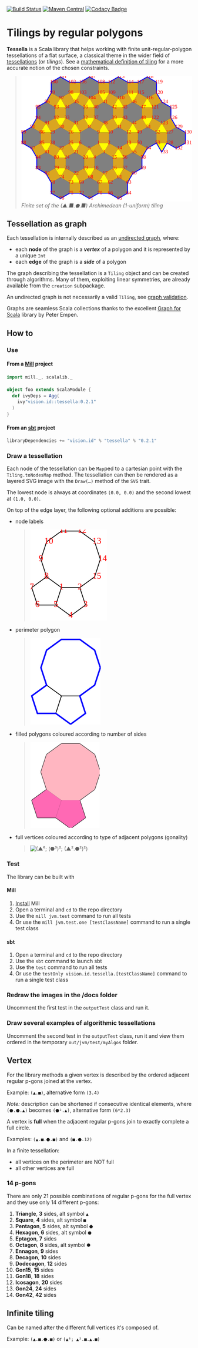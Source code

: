 [![Build Status][travis-badge]][travis-link] [![Maven Central][maven-badge]][maven-link] [![Codacy Badge][codacy-badge]][codacy-link]

# Tilings by regular polygons

**Tessella** is a Scala library that helps working with finite unit-regular-polygon tessellations of a flat surface, a classical theme in the wider field of [tessellations](https://en.wikipedia.org/wiki/Tessellation) (or _tilings_). See a [mathematical definition of tiling](docs/tiling-definition.md) for a more accurate notion of the chosen constraints.

> ![(▲.■.⬣.■)](docs/(▲.■.⬣.■).svg)
> _Finite set of the (▲.■.⬣.■) Archimedean (1-uniform) tiling_

## Tessellation as graph

Each tessellation is internally described as an [undirected graph](https://en.wikipedia.org/wiki/Graph_(discrete_mathematics)#Undirected_graph), where:

*   each **node** of the graph is a _**vertex**_ of a polygon and it is represented by a unique `Int`
*   each **edge** of the graph is a _**side**_ of a polygon

The graph describing the tessellation is a `Tiling` object and can be created through algorithms.
Many of them, exploiting linear symmetries, are already available from the `creation` subpackage.

An undirected graph is not necessarily a valid `Tiling`, see [graph validation](docs/graph-validation.md).

Graphs are seamless Scala collections thanks to the excellent [Graph for Scala](https://scala-graph.org/) library by Peter Empen.

## How to

### Use

#### From a **[Mill](http://www.lihaoyi.com/mill)** project

```scala
import mill._, scalalib._

object foo extends ScalaModule {
  def ivyDeps = Agg(
    ivy"vision.id::tessella:0.2.1"
  )
}
```

#### From an **[sbt](https://www.scala-sbt.org/)** project

```scala
libraryDependencies += "vision.id" % "tessella" % "0.2.1"
```

### Draw a tessellation

Each node of the tessellation can be `Map`ped to a cartesian point with the `Tiling.toNodesMap` method. The tessellation can then be rendered as a layered SVG image with the `Draw(…)` method of the `SVG` trait.

The lowest node is always at coordinates `(0.0, 0.0)` and the second lowest at `(1.0, 0.0)`.

On top of the edge layer, the following optional additions are possible:

*   node labels
    > ![(⬟².10)_label](docs/(⬟².10)_label.svg)

*   perimeter polygon
    > ![(⬟².10)_perimeter](docs/(⬟².10)_perimeter.svg)

*   filled polygons coloured according to number of sides
    > ![(⬟².10)_filled](docs/(⬟².10)_filled.svg)

*   full vertices coloured according to type of adjacent polygons (gonality)
    > ![(▲⁶; (⬣³)²; (▲².⬣²)²)](docs/(▲⁶;(⬣³)²;(▲².⬣²)²).svg)

### Test

The library can be built with

#### Mill

1.  [Install](http://www.lihaoyi.com/mill/#installation) Mill
2.  Open a terminal and `cd` to the repo directory
3.  Use the `mill jvm.test` command to run all tests
4.  Or use the `mill jvm.test.one [testClassName]` command to run a single test class

#### sbt

1.  Open a terminal and `cd` to the repo directory
2.  Use the `sbt` command to launch sbt
3.  Use the `test` command to run all tests
4.  Or use the `testOnly vision.id.tessella.[testClassName]` command to run a single test class

### Redraw the images in the /docs folder

Uncomment the first test in the `outputTest` class and run it.

### Draw several examples of algorithmic tessellations

Uncomment the second test in the `outputTest` class, run it and view them ordered in the temporary `out/jvm/test/myAlgos` folder.

## Vertex

For the library methods a given vertex is described by the ordered adjacent regular p-gons joined at the vertex.

Example: `(▲.■)`, alternative form `(3.4)`

_Note:_ description can be shortened if consecutive identical elements, where `(⬣.⬣.▲)` becomes `(⬣².▲)`, alternative form `(6*2.3)`

A vertex is **full** when the adjacent regular p-gons join to exactly complete a full circle.

Examples: `(▲.■.⬣.■)` and `(■.⬣.12)`

In a finite tessellation:

*   all vertices on the perimeter are NOT full
*   all other vertices are full

### 14 p-gons

There are only 21 possible combinations of regular p-gons for the full vertex and they use only 14 different p-gons:

1.  **Triangle**, **3** sides, alt symbol `▲`
2.  **Square**, **4** sides, alt symbol `■`
3.  **Pentagon**, **5** sides, alt symbol `⬟`
4.  **Hexagon**, **6** sides, alt symbol `⬣`
5.  **Eptagon**, **7** sides
6.  **Octagon**, **8** sides, alt symbol `⯃`
7.  **Ennagon**, **9** sides
8.  **Decagon**, **10** sides
9.  **Dodecagon**, **12** sides
10. **Gon15**, **15** sides
11. **Gon18**, **18** sides
12. **Icosagon**, **20** sides
13. **Gon24**, **24** sides
14. **Gon42**, **42** sides

## Infinite tiling

Can be named after the different full vertices it's composed of.

Example: `(▲.■.⬣.■)` or `(▲⁶; ▲².■.▲.■)`

[travis-badge]: https://travis-ci.org/mcallisto/tessella.svg
[travis-link]: https://travis-ci.org/mcallisto/tessella
[maven-badge]: https://maven-badges.herokuapp.com/maven-central/vision.id/tessella_2.12/badge.svg
[maven-link]: https://maven-badges.herokuapp.com/maven-central/vision.id/tessella_2.12
[codacy-badge]: https://api.codacy.com/project/badge/Grade/c9a888d7249943a3b5b82e64fdcc7a52
[codacy-link]: https://www.codacy.com/app/mcallisto/tessella?utm_source=github.com&amp;utm_medium=referral&amp;utm_content=mcallisto/tessella&amp;utm_campaign=Badge_Grade